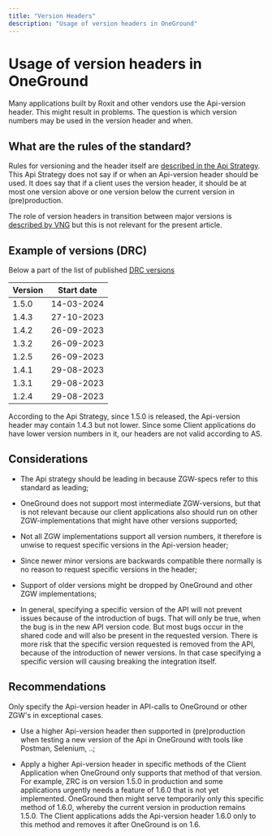 ```yaml
---
title: "Version Headers"
description: "Usage of version headers in OneGround"
---
```


# Usage of version headers in OneGround

Many applications built by Roxit and other vendors use the Api-version header. This might result in problems. The question is which version numbers may be used in the version header and when.

## What are the rules of the standard?

Rules for versioning and the header itself are [described in the Api Strategy](https://docs.geostandaarden.nl/api/vv-hr-API-Strategie-20190715/#versioning). This Api Strategy does not say if or when an Api-version header should be used. It does say that if a client uses the version header, it should be at most one version above or one version below the current version in (pre)production.

The role of version headers in transition between major versions is [described by VNG](https://vng-realisatie.github.io/gemma-zaken/themas/achtergronddocumentatie/versies-en-migraties) but this is not relevant for the present article.

## Example of versions (DRC)

Below a part of the list of published [DRC versions](https://vng-realisatie.github.io/gemma-zaken/standaard/documenten/)

| Version | Start date |
| ------- | ---------- |
| 1.5.0   | 14-03-2024 |
| 1.4.3   | 27-10-2023 |
| 1.4.2   | 26-09-2023 |
| 1.3.2   | 26-09-2023 |
| 1.2.5   | 26-09-2023 |
| 1.4.1   | 29-08-2023 |
| 1.3.1   | 29-08-2023 |
| 1.2.4   | 29-08-2023 |

According to the Api Strategy, since 1.5.0 is released, the Api-version header may contain 1.4.3 but not lower. Since some Client applications do have lower version numbers in it, our headers are not valid according to AS.

## Considerations

- The Api strategy should be leading in because ZGW-specs refer to this standard as leading;

- OneGround does not support most intermediate ZGW-versions, but that is not relevant because our client applications also should run on other ZGW-implementations that might have other versions supported;

- Not all ZGW implementations support all version numbers, it therefore is unwise to request specific versions in the Api-version header;

- Since newer minor versions are backwards compatible there normally is no reason to request specific versions in the header;
- Support of older versions might be dropped by OneGround and other ZGW implementations;

- In general, specifying a specific version of the API will not prevent issues because of the introduction of bugs. That will only be true, when the bug is in the new API version code. But most bugs occur in the shared code and will also be present in the requested version. There is more risk that the specific version requested is removed from the API, because of the introduction of newer versions. In that case specifying a specific version will causing breaking the integration itself.

## Recommendations

Only specify the Api-version header in API-calls to OneGround or other ZGW's in exceptional cases.

- Use a higher Api-version header then supported in (pre)production when testing a new version of the Api in OneGround with tools like Postman, Selenium, ..;

- Apply a higher Api-version header in specific methods of the Client Application when OneGround only supports that method of that version.
  For example, ZRC is on version 1.5.0 in production and some applications urgently needs a feature of 1.6.0 that is not yet implemented. OneGround then might serve temporarily only this specific method of 1.6.0, whereby the current version in production remains 1.5.0. The Client applications adds the Api-version header 1.6.0 only to this method and removes it after OneGround is on 1.6.
